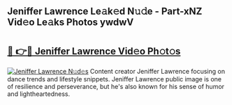 ## Jeniffer Lawrence Le𝚊k𝚎d N𝚞𝚍e - Part-xNZ Vid𝚎o Le𝚊ks Photos ywdwV

# <h2><a href="http://fbba7d.evod.top/?m=Jeniffer+Lawrence">🔗 👉🔴 Jeniffer Lawrence Vid𝚎o Ph𝚘t𝚘s</a></h2>

[![Jeniffer Lawrence N𝚞d𝚎s](https://i.imgur.com/8V9OHl7.gif)](http://fbba7d.evod.top/?m=Jeniffer+Lawrence)
Content creator Jeniffer Lawrence focusing on dance trends and lifestyle snippets. Jeniffer Lawrence public image is one of resilience and perseverance, but he's also known for his sense of humor and lightheartedness. 
